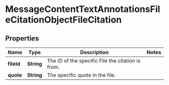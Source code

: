 

# MessageContentTextAnnotationsFileCitationObjectFileCitation


## Properties

| Name | Type | Description | Notes |
|------------ | ------------- | ------------- | -------------|
|**fileId** | **String** | The ID of the specific File the citation is from. |  |
|**quote** | **String** | The specific quote in the file. |  |



